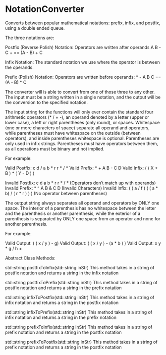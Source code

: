 # NotationConverter
Converts between popular mathematical notations: prefix, infix, and postfix, using a double ended queue.

The three notations are:

Postfix (Reverse Polish) Notation:
Operators are written after operands A B - C + == (A - B) + C

Infix Notation:
The standard notation we use where the operator is between the operands.

Prefix (Polish) Notation:
Operators are written before operands: * - A B C == (A - B) * C

The converter will is able to convert from one of those three to any other. 
The input must be a string written in a single notation, and the output will be the conversion to the specified notation.

The input string for the functions will only ever contain the standard four arithmetic operators (* / + -), an operand denoted by a letter (upper or lower case), a left or right parentheses (only round), or spaces. Whitespace (one or more characters of space) separate all operand and operators, while parentheses must have whitespace on the outside (between operators), and inside parentheses whitespace is optional. Parentheses are only used in infix strings. Parentheses must have operators between them, as all operations must be binary and not implied.

For example:

Valid Postfix: c d / a b * r r * / *
Valid Prefix: * + A B - C D
Valid Infix: ( ( X + B ) * ( Y - D ) )

Invalid Postfix: c d a b * r r * / * (Operators don’t match up with operands)
Invalid Prefix: * ^ A B & C D (Invalid Characters)
Invalid Infix: ( ( a / f ) ( ( a * b) / ( r * r ) ) ) (No operator between parentheses)

The output string always separates all operand and operators by ONLY one space. The interior of a parenthesis has no whitespace between the letter and the parenthesis or another parenthesis, while the exterior of a parenthesis is separated by ONLY one space from an operator and none for another parenthesis. 

For example:

Valid Output: ( ( x / y ) - g)
Valid Output: ( ( x / y ) - (a * b ) )
Valid Output: x y * g / h +

Abstract Class Methods:

std::string postfixToInfix(std::string inStr)
This method takes in a string of postfix notation and returns a string in the infix notation

std::string postfixToPrefix(std::string inStr)
This method takes in a string of postfix notation and returns a string in the prefix notation

std::string infixToPostfix(std::string inStr)
This method takes in a string of infix notation and returns a string in the postfix notation

std::string infixToPrefix(std::string inStr)
This method takes in a string of infix notation and returns a string in the prefix notation

std::string prefixToInfix(std::string inStr)
This method takes in a string of prefix notation and returns a string in the postfix notation

std::string prefixToPostfix(std::string inStr)
This method takes in a string of prefix notation and returns a string in the postfix notation
